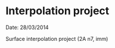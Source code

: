Interpolation project
=====================

Date: 28/03/2014

Surface interpolation project (2A n7, imm)
